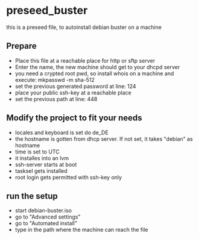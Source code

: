 # preseed_buster


this is a preseed file, to autoinstall debian buster on a machine


Prepare
------------

  - Place this file at a reachable place for http or sftp server
  - Enter the name, the new machine should get to your dhcpd server
  - you need a crypted root pwd, so install whois on a machine and execute: mkpasswd -m sha-512
  - set the previous generated password at line: 124
  - place your public ssh-key at a reachable place
  - set the previous path at line: 448

Modify the project to fit your needs
------------

  - locales and keyboard is set do de_DE
  - the hostname is gotten from dhcp server. If not set, it takes "debian" as hostname
  - time is set to UTC
  - it installes into an lvm
  - ssh-server starts at boot
  - tasksel gets installed
  - root login gets permitted with ssh-key only

run the setup
------------

  - start debian-buster.iso
  - go to "Advanced settings"
  - go to "Automated install"
  - type in the path where the machine can reach the file 
